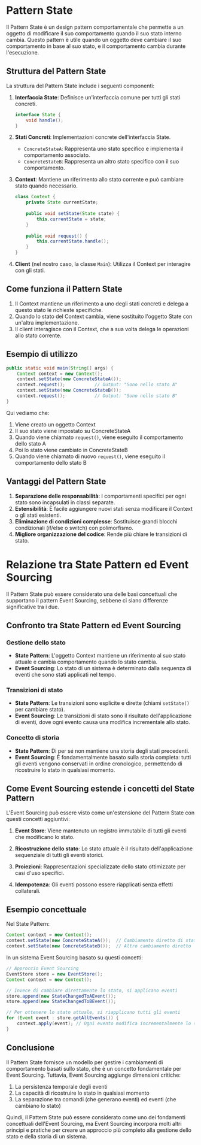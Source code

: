 # Pattern State

Il Pattern State è un design pattern comportamentale che permette a un oggetto di modificare il suo comportamento quando il suo stato interno cambia. Questo pattern è utile quando un oggetto deve cambiare il suo comportamento in base al suo stato, e il comportamento cambia durante l'esecuzione.

## Struttura del Pattern State

La struttura del Pattern State include i seguenti componenti:

1. **Interfaccia State**: Definisce un'interfaccia comune per tutti gli stati concreti.
   ```java
   interface State {
       void handle();
   }
   ```

2. **Stati Concreti**: Implementazioni concrete dell'interfaccia State.
   - `ConcreteStateA`: Rappresenta uno stato specifico e implementa il comportamento associato.
   - `ConcreteStateB`: Rappresenta un altro stato specifico con il suo comportamento.

3. **Context**: Mantiene un riferimento allo stato corrente e può cambiare stato quando necessario.
   ```java
   class Context {
       private State currentState;
       
       public void setState(State state) {
           this.currentState = state;
       }
       
       public void request() {
           this.currentState.handle();
       }
   }
   ```

4. **Client** (nel nostro caso, la classe `Main`): Utilizza il Context per interagire con gli stati.

## Come funziona il Pattern State

1. Il Context mantiene un riferimento a uno degli stati concreti e delega a questo stato le richieste specifiche.
2. Quando lo stato del Context cambia, viene sostituito l'oggetto State con un'altra implementazione.
3. Il client interagisce con il Context, che a sua volta delega le operazioni allo stato corrente.

## Esempio di utilizzo

```java
public static void main(String[] args) {
    Context context = new Context();
    context.setState(new ConcreteStateA());
    context.request();           // Output: "Sono nello stato A"
    context.setState(new ConcreteStateB());
    context.request();           // Output: "Sono nello stato B"
}
```

Qui vediamo che:
1. Viene creato un oggetto Context
2. Il suo stato viene impostato su ConcreteStateA
3. Quando viene chiamato `request()`, viene eseguito il comportamento dello stato A
4. Poi lo stato viene cambiato in ConcreteStateB
5. Quando viene chiamato di nuovo `request()`, viene eseguito il comportamento dello stato B

## Vantaggi del Pattern State

1. **Separazione delle responsabilità**: I comportamenti specifici per ogni stato sono incapsulati in classi separate.
2. **Estensibilità**: È facile aggiungere nuovi stati senza modificare il Context o gli stati esistenti.
3. **Eliminazione di condizioni complesse**: Sostituisce grandi blocchi condizionali (if/else o switch) con polimorfismo.
4. **Migliore organizzazione del codice**: Rende più chiare le transizioni di stato.

# Relazione tra State Pattern ed Event Sourcing

Il Pattern State può essere considerato una delle basi concettuali che supportano il pattern Event Sourcing, sebbene ci siano differenze significative tra i due.

## Confronto tra State Pattern ed Event Sourcing

### Gestione dello stato
- **State Pattern**: L'oggetto Context mantiene un riferimento al suo stato attuale e cambia comportamento quando lo stato cambia.
- **Event Sourcing**: Lo stato di un sistema è determinato dalla sequenza di eventi che sono stati applicati nel tempo.

### Transizioni di stato
- **State Pattern**: Le transizioni sono esplicite e dirette (chiami `setState()` per cambiare stato).
- **Event Sourcing**: Le transizioni di stato sono il risultato dell'applicazione di eventi, dove ogni evento causa una modifica incrementale allo stato.

### Concetto di storia
- **State Pattern**: Di per sé non mantiene una storia degli stati precedenti.
- **Event Sourcing**: È fondamentalmente basato sulla storia completa: tutti gli eventi vengono conservati in ordine cronologico, permettendo di ricostruire lo stato in qualsiasi momento.

## Come Event Sourcing estende i concetti del State Pattern

L'Event Sourcing può essere visto come un'estensione del Pattern State con questi concetti aggiuntivi:

1. **Event Store**: Viene mantenuto un registro immutabile di tutti gli eventi che modificano lo stato.

2. **Ricostruzione dello stato**: Lo stato attuale è il risultato dell'applicazione sequenziale di tutti gli eventi storici.

3. **Proiezioni**: Rappresentazioni specializzate dello stato ottimizzate per casi d'uso specifici.

4. **Idempotenza**: Gli eventi possono essere riapplicati senza effetti collaterali.

## Esempio concettuale

Nel State Pattern:
```java
Context context = new Context();
context.setState(new ConcreteStateA());  // Cambiamento diretto di stato
context.setState(new ConcreteStateB());  // Altro cambiamento diretto
```

In un sistema Event Sourcing basato su questi concetti:
```java
// Approccio Event Sourcing
EventStore store = new EventStore();
Context context = new Context();

// Invece di cambiare direttamente lo stato, si applicano eventi
store.append(new StateChangedToAEvent());
store.append(new StateChangedToBEvent());

// Per ottenere lo stato attuale, si riapplicano tutti gli eventi
for (Event event : store.getAllEvents()) {
    context.apply(event); // Ogni evento modifica incrementalmente lo stato
}
```

## Conclusione

Il Pattern State fornisce un modello per gestire i cambiamenti di comportamento basati sullo stato, che è un concetto fondamentale per Event Sourcing. Tuttavia, Event Sourcing aggiunge dimensioni critiche:

1. La persistenza temporale degli eventi
2. La capacità di ricostruire lo stato in qualsiasi momento
3. La separazione tra comandi (che generano eventi) ed eventi (che cambiano lo stato)

Quindi, il Pattern State può essere considerato come uno dei fondamenti concettuali dell'Event Sourcing, ma Event Sourcing incorpora molti altri principi e pratiche per creare un approccio più completo alla gestione dello stato e della storia di un sistema.